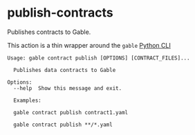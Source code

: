 # publish-contracts

Publishes contracts to Gable.

This action is a thin wrapper around the `gable` [Python CLI](https://pypi.org/project/gable/)

```
Usage: gable contract publish [OPTIONS] [CONTRACT_FILES]...

  Publishes data contracts to Gable

Options:
  --help  Show this message and exit.

  Examples:

  gable contract publish contract1.yaml

  gable contract publish **/*.yaml
```